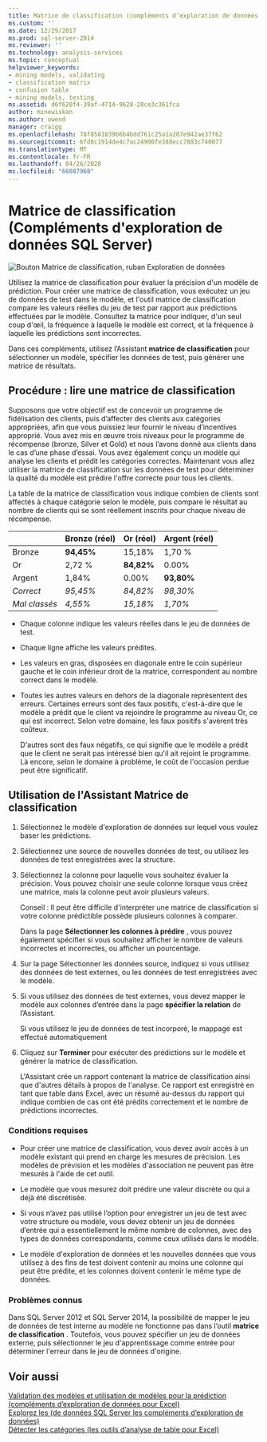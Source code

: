 ```yaml
---
title: Matrice de classification (compléments d’exploration de données SQL Server) | Microsoft Docs
ms.custom: ''
ms.date: 12/29/2017
ms.prod: sql-server-2014
ms.reviewer: ''
ms.technology: analysis-services
ms.topic: conceptual
helpviewer_keywords:
- mining models, validating
- classification matrix
- confusion table
- mining models, testing
ms.assetid: d6f620f4-39af-4714-9628-28ce3c361fca
author: minewiskan
ms.author: owend
manager: craigg
ms.openlocfilehash: 78f8581839b6b4bdd761c25a1a207e942ae37f62
ms.sourcegitcommit: 6fd8c1914de4c7ac24900fe388ecc7883c740077
ms.translationtype: MT
ms.contentlocale: fr-FR
ms.lasthandoff: 04/26/2020
ms.locfileid: "66087968"
---
```

# <a name="classification-matrix-sql-server-data-mining-add-ins"></a>Matrice de classification (Compléments d'exploration de données SQL Server)
  ![Bouton Matrice de classification, ruban Exploration de données](media/dmc-cmatrix.gif "Bouton Matrice de classification, ruban Exploration de données")  
  
 Utilisez la matrice de classification pour évaluer la précision d'un modèle de prédiction. Pour créer une matrice de classification, vous exécutez un jeu de données de test dans le modèle, et l'outil matrice de classification compare les valeurs réelles du jeu de test par rapport aux prédictions effectuées par le modèle. Consultez la matrice pour indiquer, d'un seul coup d'œil, la fréquence à laquelle le modèle est correct, et la fréquence à laquelle les prédictions sont incorrectes.  
  
 Dans ces compléments, utilisez l’Assistant **matrice de classification** pour sélectionner un modèle, spécifier les données de test, puis générer une matrice de résultats.  
  
## <a name="how-to-read-a-classification-matrix"></a>Procédure : lire une matrice de classification  
 Supposons que votre objectif est de concevoir un programme de fidélisation des clients, puis d’affecter des clients aux catégories appropriées, afin que vous puissiez leur fournir le niveau d’incentives approprié. Vous avez mis en œuvre trois niveaux pour le programme de récompense (bronze, Silver et Gold) et nous l’avons donné aux clients dans le cas d’une phase d’essai. Vous avez également conçu un modèle qui analyse les clients et prédit les catégories correctes. Maintenant vous allez utiliser la matrice de classification sur les données de test pour déterminer la qualité du modèle est prédire l'offre correcte pour tous les clients.  
  
 La table de la matrice de classification vous indique combien de clients sont affectés à chaque catégorie selon le modèle, puis compare le résultat au nombre de clients qui se sont réellement inscrits pour chaque niveau de récompense.  
  
||Bronze (réel)|Or (réel)|Argent (réel)|  
|-|-----------------------|---------------------|-----------------------|  
|Bronze|**94,45%**|15,18%|1,70 %|  
|Or|2,72 %|**84,82%**|0.00%|  
|Argent|1,84%|0.00%|**93,80%**|  
|*Correct*|*95,45%*|*84,82%*|*98,30%*|  
|*Mal classés*|*4,55%*|*15,18%*|*1,70%*|  
  
-   Chaque colonne indique les valeurs réelles dans le jeu de données de test.  
  
-   Chaque ligne affiche les valeurs prédites.  
  
-   Les valeurs en gras, disposées en diagonale entre le coin supérieur gauche et le coin inférieur droit de la matrice, correspondent au nombre correct dans le modèle.  
  
-   Toutes les autres valeurs en dehors de la diagonale représentent des erreurs. Certaines erreurs sont des faux positifs, c'est-à-dire que le modèle a prédit que le client va rejoindre le programme au niveau Or, ce qui est incorrect.  Selon votre domaine, les faux positifs s'avèrent très coûteux.  
  
     D'autres sont des faux négatifs, ce qui signifie que le modèle a prédit que le client ne serait pas intéressé bien qu'il ait rejoint le programme. Là encore, selon le domaine à problème, le coût de l'occasion perdue peut être significatif.  
  
## <a name="using-the-classification-matrix-wizard"></a>Utilisation de l'Assistant Matrice de classification  
  
1.  Sélectionnez le modèle d'exploration de données sur lequel vous voulez baser les prédictions.  
  
2.  Sélectionnez une source de nouvelles données de test, ou utilisez les données de test enregistrées avec la structure.  
  
3.  Sélectionnez la colonne pour laquelle vous souhaitez évaluer la précision. Vous pouvez choisir une seule colonne lorsque vous créez une matrice, mais la colonne peut avoir plusieurs valeurs.  
  
     Conseil : Il peut être difficile d'interpréter une matrice de classification si votre colonne prédictible possède plusieurs colonnes à comparer.  
  
     Dans la page **Sélectionner les colonnes à prédire** , vous pouvez également spécifier si vous souhaitez afficher le nombre de valeurs incorrectes et incorrectes, ou afficher un pourcentage.  
  
4.  Sur la page Sélectionner les données source, indiquez si vous utilisez des données de test externes, ou les données de test enregistrées avec le modèle.  
  
5.  Si vous utilisez des données de test externes, vous devez mapper le modèle aux colonnes d’entrée dans la page **spécifier la relation** de l’Assistant.  
  
     Si vous utilisez le jeu de données de test incorporé, le mappage est effectué automatiquement  
  
6.  Cliquez sur **Terminer** pour exécuter des prédictions sur le modèle et générer la matrice de classification.  
  
     L'Assistant crée un rapport contenant la matrice de classification ainsi que d'autres détails à propos de l'analyse. Ce rapport est enregistré en tant que table dans Excel, avec un résumé au-dessus du rapport qui indique combien de cas ont été prédits correctement et le nombre de prédictions incorrectes.  
  
### <a name="requirements"></a>Conditions requises  
  
-   Pour créer une matrice de classification, vous devez avoir accès à un modèle existant qui prend en charge les mesures de précision. Les modèles de prévision et les modèles d'association ne peuvent pas être mesurés à l'aide de cet outil.  
  
-   Le modèle que vous mesurez doit prédire une valeur discrète ou qui a déjà été discrétisée.  
  
-   Si vous n’avez pas utilisé l’option pour enregistrer un jeu de test avec votre structure ou modèle, vous devez obtenir un jeu de données d’entrée qui a essentiellement le même nombre de colonnes, avec des types de données correspondants, comme ceux utilisés dans le modèle.  
  
-   Le modèle d'exploration de données et les nouvelles données que vous utilisez à des fins de test doivent contenir au moins une colonne qui peut être prédite, et les colonnes doivent contenir le même type de données.  
  
### <a name="known-issues"></a>Problèmes connus  
 Dans SQL Server 2012 et SQL Server 2014, la possibilité de mapper le jeu de données de test interne au modèle ne fonctionne pas dans l’outil **matrice de classification** . Toutefois, vous pouvez spécifier un jeu de données externe, puis sélectionner le jeu d'apprentissage comme entrée pour déterminer l'erreur dans le jeu de données d'origine.  
  
## <a name="see-also"></a>Voir aussi  
 [Validation des modèles et utilisation de modèles pour la prédiction &#40;compléments d’exploration de données pour Excel&#41;](validating-models-and-using-models-for-prediction-data-mining-add-ins-for-excel.md)   
 [Explorez les &#40;de données SQL Server les compléments d’exploration de données&#41;](explore-data-sql-server-data-mining-add-ins.md)   
 [Détecter les catégories &#40;les outils d’analyse de table pour Excel&#41;](detect-categories-table-analysis-tools-for-excel.md)  
  
  
